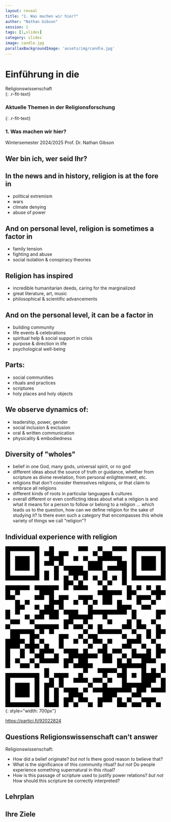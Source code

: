 ```yaml
---
layout: reveal
title: "1. Was machen wir hier?"
author: "Nathan Gibson"
session: 1
tags: [1,slides]
category: slides
image: candle.jpg
parallaxBackgroundImage: 'assets/img/candle.jpg'
---
```


# Einführung in die   
Religionswissenschaft   
{: .r-fit-text}

### Aktuelle Themen in der Religionsforschung
{: .r-fit-text}

### 1. Was machen wir hier?

Wintersemester 2024/2025
Prof. Dr. Nathan Gibson

## Wer bin ich, wer seid Ihr?

## In the news and in history, religion is at the fore in 
- political extremism
- wars
- climate denying
- abuse of power

## And on personal level, religion is sometimes a factor in
- family tension
- fighting and abuse
- social isolation & conspiracy theories

## Religion has inspired
- incredible humanitarian deeds, caring for the marginalized
- great literature, art, music
- philosophical & scientific advancements

## And on the personal level, it can be a factor in
- building community
- life events & celebrations
- spiritual help & social support in crisis
- purpose & direction in life
- psychological well-being

<!-- We’re not here to try to decide whether religion is good or bad. I don’t think we can even answer that question in a binary way. But we do want to try to understand whether, and in what ways, religion is more than the sum of its parts. There are many parts, and there is a great diversity of “wholes.” -->

## Parts:
- social communities
- rituals and practices
- scriptures
- holy places and holy objects

## We observe dynamics of:
- leadership, power, gender
- social inclusion & exclusion
- oral & written communication
- physicality & embodiedness

## Diversity of "wholes"
- belief in one God, many gods, universal spirit, or no god
- different ideas about the source of truth or guidance, whether from scripture as divine revelation, from personal enlightenment, etc.
- religions that don't consider themselves religions, or that claim to embrace all religions
- different kinds of roots in particular languages & cultures
- overall different or even conflicting ideas about what a religion is and what it means for a person to follow or belong to a religion
... which leads us to the question, how can we define religion for the sake of studying it? Is there even such a category that encompasses this whole variety of things we call "religion"?

## Individual experience with religion

<!-- Each of us has our own experience of religion, and that is maybe not a small factor in why you're here. Maybe you're concerned about the danger religion is to society, to politics, to the climate, even to friends and family. Maybe for you religious people are weirdos that are oddly fascinating. Maybe religion has played a big role in your life, and you'd like to understand yourself better. Maybe, like me, you consider yourself a believer. Maybe you don't, but you consider yourself spiritual and you'd like to gain from the spiritual aspects of religion. -->

![Poll](../assets/img/poll1-qr.svg){: style="width: 700px"}

<https://partici.fi/92022824>

## Questions Religionswissenschaft can't answer

<!-- Comparison: why something rather than nothing, meaning of love, justice & fairness (not lawyer) -->

Religionswissenschaft:
- How did a belief originate? _but not_ Is there good reason to believe that?
- What is the significance of this community ritual? _but not_ Do people experience something supernatural in this ritual?
- How is this passage of scripture used to justify power relations? _but not_ How should this scripture be correctly interpreted?

## Lehrplan

## Ihre Ziele